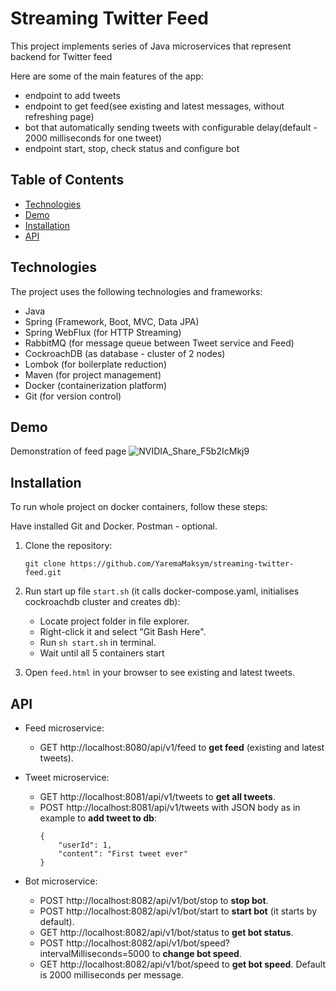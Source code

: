 # Streaming Twitter Feed
This project implements series of Java microservices that represent backend for Twitter feed

Here are some of the main features of the app:
* endpoint to add tweets
* endpoint to get feed(see existing and latest messages, without refreshing page)
* bot that automatically sending tweets with configurable delay(default - 2000 milliseconds for one tweet)
* endpoint start, stop, check status and configure bot

## Table of Contents

- [Technologies](#technologies)
- [Demo](#demo)
- [Installation](#installation)
- [API](#api)
  
## Technologies

The project uses the following technologies and frameworks:

- Java
- Spring (Framework, Boot, MVC, Data JPA)
- Spring WebFlux (for HTTP Streaming)
- RabbitMQ (for message queue between Tweet service and Feed)
- CockroachDB (as database - cluster of 2 nodes)
- Lombok (for boilerplate reduction)
- Maven (for project management)
- Docker (containerization platform)
- Git (for version control)

## Demo
Demonstration of feed page
![NVIDIA_Share_F5b2IcMkj9](https://github.com/YaremaMaksym/streaming-twitter-feed/assets/31901135/275fa6d2-8175-4848-a9f3-9f5b9a09a69e)

## Installation

To run whole project on docker containers, follow these steps:

Have installed Git and Docker. Postman - optional.

1. Clone the repository:

   ```
   git clone https://github.com/YaremaMaksym/streaming-twitter-feed.git
   ```

2. Run start up file `start.sh` (it calls docker-compose.yaml, initialises cockroachdb cluster and creates db):
   - Locate project folder in file explorer.
   - Right-click it and select "Git Bash Here".
   - Run `sh start.sh` in terminal.
   - Wait until all 5 containers start 

3. Open `feed.html` in your browser to see existing and latest tweets. 

## API
- Feed microservice:
  - GET http://localhost:8080/api/v1/feed to **get feed** (existing and latest tweets).

- Tweet microservice:
  - GET http://localhost:8081/api/v1/tweets to **get all tweets**.
  - POST http://localhost:8081/api/v1/tweets with JSON body as in example to **add tweet to db**:
      ```
      {
          "userId": 1,
          "content": "First tweet ever"
      }
      ```

- Bot microservice:
  - POST http://localhost:8082/api/v1/bot/stop to **stop bot**.
  - POST http://localhost:8082/api/v1/bot/start to **start bot** (it starts by default).
  - GET http://localhost:8082/api/v1/bot/status to **get bot status**.
  - POST http://localhost:8082/api/v1/bot/speed?intervalMilliseconds=5000 to **change bot speed**.
  - GET http://localhost:8082/api/v1/bot/speed to **get bot speed**. Default is 2000 milliseconds per message.
